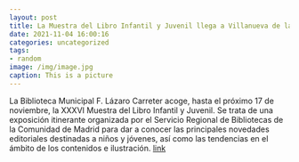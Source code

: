 ```yaml
---
layout: post
title: La Muestra del Libro Infantil y Juvenil llega a Villanueva de la Cañada
date: 2021-11-04 16:00:16
categories: uncategorized
tags:
- random
image: /img/image.jpg
caption: This is a picture
---
```

La Biblioteca Municipal F. Lázaro Carreter acoge, hasta el próximo 17 de noviembre, la XXXVI Muestra del Libro Infantil y Juvenil. Se trata de una exposición itinerante organizada por el Servicio Regional de Bibliotecas de la Comunidad de Madrid para dar a conocer las principales novedades editoriales destinadas a niños y jóvenes, así como las tendencias en el ámbito de los contenidos e ilustración.   [link](https://www.ayto-villacanada.es/noticias/la-muestra-del-libro-infantil-y-juvenil-llega-a-villanueva-de-la-canada/)
